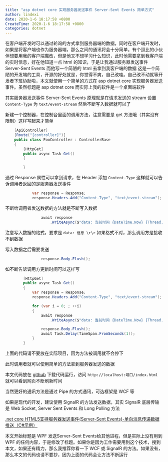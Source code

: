 ```yaml
---
title: "asp dotnet core 实现服务器发送事件 Server-Sent Events 简单方式"
author: lindexi
date: 2020-1-6 18:17:58 +0800
CreateTime: 2020-1-6 18:17:58 +0800
categories: dotnet
---
```


在客户端开发时可以通过轮询的方式拿到服务器端的数据，同时在客户端开发时，如果是将客户端也作为服务器端，那么之间的通讯将会十分简单。有个逗比的小伙伴想要用我的客户端魔改，但是他又不想学习什么知识，此时他需要拿到我客户端的实时信息，好在他知道一点 html 的知识，于是让我通过服务器发送事件 Server-Sent Events 而他写一个简陋的 html 去拿到我客户端的数据
这是一个简陋的开发端的工具，开源的好处就是，你觉得不爽，自己改哇。自己改不动就等开发者下班协助啦，本文就使用一个简单的方式在 asp dotnet core 实现服务器发送事件。虽然标题是 asp dotnet core 而实际上我的软件是一个桌面端软件

<!--more-->


<!-- csdn -->

其实服务器发送事件 Server-Sent Events 原理就是在请求发送的 stream 设置 `Content-Type` 为 `text/event-stream` 然后不断写入数据就可以了

新建一个控制器，在控制台里面的调用方法，注意需要是 get 方法哦（其实没有限制）这样写起来才简单

```csharp
    [ApiController]
    [Route("[controller]")]
    public class FooController : ControllerBase
    {
        [HttpGet]
        public async Task Get()
        {

        }
```

通过 Response 属性可以拿到请求，在 Header 添加 `Content-Type` 这样就可以告诉调用者返回的是服务器发送事件

```csharp
            var response = Response;
            response.Headers.Add("Content-Type", "text/event-stream");
```

不断给调用者发送数据的方法就是不断写入数据

```csharp
                await response
                    .WriteAsync($"data: 当前时间 {DateTime.Now} {Thread.CurrentThread.ManagedThreadId}\r\r");
```

注意写入数据的格式，要求是 `data: 信息 \r\r` 如果格式不对，那么调用方是接收不到数据

写入数据之后需要发送

```csharp
                response.Body.Flush();
```

如不断告诉调用方更新时间可以这样写

```csharp
        [HttpGet]
        public async Task Get()
        {
            var response = Response;
            response.Headers.Add("Content-Type", "text/event-stream");

            for (var i = 0; ; ++i)
            {
                await response
                    .WriteAsync($"data: 当前时间 {DateTime.Now} {Thread.CurrentThread.ManagedThreadId}\r\r");

                response.Body.Flush();
                await Task.Delay(TimeSpan.FromSeconds(1));
            }
        }
```

上面的代码请不要放在实际项目，因为方法被调用就不会停下

此时调用者就可以使用简单的方法拿到服务器发送的数据

本文代码放在 [github](https://github.com/lindexi/lindexi_gd/blob/aa26d45303346118d72ef8560d295cc3f38f9809/LibageadairJayfufearker/) 下载代码运行，访问 `http://localhost:端口/index.html` 就可以看到网页不断刷新时间

当然更好的通讯方法是通过 Pipe 的方式通讯，可选框架是 WCF 等

如果是现代的开发，建议使用 SignalR 的方法发送数据，其实 SignalR 底层传输是 Web Socket, Server Sent Events 和 Long Polling 方法

[.net core HTML5支持服务器发送事件(Server-Sent Events)-单向消息传递数据推送（C#示例）](https://blog.csdn.net/qq_36577699/article/details/82627925)

本文开始标题是 WPF 发送Server-Sent Events给其他进程，但是实际上没有用到 WPF 的任何内容，于是修改了标题。如果你是因为工作需要用到这个技术，搜到本文，如果还有精力，那么我推荐你看一下 WCF 或 SignalR 的方法。如果没有，那么本文的代码也请不要抄，因为上面的代码会让方法不断运行

